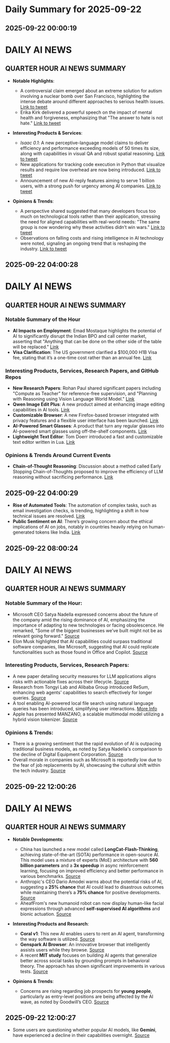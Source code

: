 # Daily Summary for 2025-09-22

## 2025-09-22 00:00:19

# DAILY AI NEWS

## QUARTER HOUR AI NEWS SUMMARY

- **Notable Highlights**:
  - A controversial claim emerged about an extreme solution for autism involving a nuclear bomb over San Francisco, highlighting the intense debate around different approaches to serious health issues. [Link to tweet](https://x.com/i/web/status/1969913938612810105)
  - Erika Kirk delivered a powerful speech on the impact of mental health and forgiveness, emphasizing that "The answer to hate is not hate." [Link to tweet](https://x.com/i/web/status/1969902218980806823)

- **Interesting Products & Services**:
  - _Isaac 0.1_: A new perceptive-language model claims to deliver efficiency and performance exceeding models of 50 times its size, along with capabilities in visual QA and robust spatial reasoning. [Link to tweet](https://x.com/i/web/status/1969892652297625932)
  - New applications for tracking code execution in Python that visualize results and require low overhead are now being introduced. [Link to tweet](https://x.com/i/web/status/1969875487733297442)
  - Announcement of new AI-reply features aiming to serve 1 billion users, with a strong push for urgency among AI companies. [Link to tweet](https://x.com/i/web/status/1969869937897275838)

- **Opinions & Trends**:
  - A perspective shared suggested that many developers focus too much on technological tools rather than their application, stressing the need for aligned capabilities with real-world needs: "The same group is now wondering why these activities didn’t win wars." [Link to tweet](https://x.com/i/web/status/1969911867935187225)
  - Observations on falling costs and rising intelligence in AI technology were noted, signaling an ongoing trend that is reshaping the industry. [Link to tweet](https://x.com/i/web/status/1969860866515361851)

## 2025-09-22 04:00:28

# DAILY AI NEWS

## QUARTER HOUR AI NEWS SUMMARY

### Notable Summary of the Hour
- **AI Impacts on Employment**: Emad Mostaque highlights the potential of AI to significantly disrupt the Indian BPO and call center market, asserting that "Anything that can be done on the other side of the table will be replaced." [Link](https://x.com/i/web/status/1969939549918056644)
- **Visa Clarification**: The US government clarified a $100,000 H1B Visa fee, stating that it’s a one-time cost rather than an annual fee. [Link](https://x.com/i/web/status/1969939235559080190)

### Interesting Products, Services, Research Papers, and GitHub Repos
- **New Research Papers**: Rohan Paul shared significant papers including "Compute as Teacher" for reference-free supervision, and "Planning with Reasoning using Vision Language World Model." [Link](https://x.com/i/web/status/1969962773149847947)
- **Qwen Image Edit Plus**: A new product aimed at enhancing image editing capabilities in AI tools. [Link](https://x.com/i/web/status/1969963352966520990)
- **Customizable Browser**: A new Firefox-based browser integrated with privacy features and a flexible user interface has been launched. [Link](https://x.com/i/web/status/1969968323598131506)
- **AI-Powered Smart Glasses**: A product that turn any regular glasses into AI-powered smart glasses using off-the-shelf components. [Link](https://x.com/i/web/status/1969945378280681732)
- **Lightweight Text Editor**: Tom Doerr introduced a fast and customizable text editor written in Lua. [Link](https://x.com/i/web/status/1969953238175641934)

### Opinions & Trends Around Current Events
- **Chain-of-Thought Reasoning**: Discussion about a method called Early Stopping Chain-of-Thoughts proposed to improve the efficiency of LLM reasoning without sacrificing performance. [Link](https://x.com/i/web/status/1969939414387507256)

## 2025-09-22 04:00:29

- **Rise of Automated Tools**: The automation of complex tasks, such as email investigation checks, is trending, highlighting a shift in how technical issues are resolved. [Link](https://x.com/i/web/status/1969937760497573904) 
- **Public Sentiment on AI**: There’s growing concern about the ethical implications of AI on jobs, notably in countries heavily relying on human-generated tokens like India. [Link](https://x.com/i/web/status/1969919066749169769)

## 2025-09-22 08:00:24

# DAILY AI NEWS

## QUARTER HOUR AI NEWS SUMMARY

### Notable Summary of the Hour:
- Microsoft CEO Satya Nadella expressed concerns about the future of the company amid the rising dominance of AI, emphasizing the importance of adapting to new technologies or facing obsolescence. He remarked, "Some of the biggest businesses we’ve built might not be as relevant going forward." [Source](https://x.com/i/web/status/1969998492698349664)
- Elon Musk highlighted that AI capabilities could surpass traditional software companies, like Microsoft, suggesting that AI could replicate functionalities such as those found in Office and Copilot. [Source](https://x.com/i/web/status/1969997685441634313)

### Interesting Products, Services, Research Papers:
- A new paper detailing security measures for LLM applications aligns risks with actionable fixes across their lifecycle. [Source](https://x.com/i/web/status/1970033853839388844)
- Research from Tongyi Lab and Alibaba Group introduced ReSum, enhancing web agents' capabilities to search effectively for longer queries. [Source](https://x.com/i/web/status/1970033791952634194)
- A tool enabling AI-powered local file search using natural language queries has been introduced, simplifying user interactions. [More Info](https://x.com/i/web/status/1970021729549345227)
- Apple has presented MANZANO, a scalable multimodal model utilizing a hybrid vision tokenizer. [Source](https://x.com/i/web/status/1969976385616974051)

### Opinions & Trends:
- There is a growing sentiment that the rapid evolution of AI is outpacing traditional business models, as noted by Satya Nadella's comparison to the decline of Digital Equipment Corporation. [Source](https://x.com/i/web/status/1969998492698349664)
- Overall morale in companies such as Microsoft is reportedly low due to the fear of job replacements by AI, showcasing the cultural shift within the tech industry. [Source](https://x.com/i/web/status/1969997685441634313)

## 2025-09-22 12:00:26

# DAILY AI NEWS

## QUARTER HOUR AI NEWS SUMMARY

- **Notable Developments**:
  - China has launched a new model called **LongCat-Flash-Thinking**, achieving state-of-the-art (SOTA) performance in open-source AI. This model uses a mixture of experts (MoE) architecture with **560 billion parameters** and a **3x speedup** in async reinforcement learning, focusing on improved efficiency and better performance in various benchmarks. [Source](https://x.com/i/web/status/1970095710050664564)
  - Anthropic's CEO Dario Amodei warns about the potential risks of AI, suggesting a **25% chance** that AI could lead to disastrous outcomes while maintaining there’s a **75% chance** for positive developments. [Source](https://x.com/i/web/status/1970091464005726714)
  - AheafFrom's new humanoid robot can now display human-like facial expressions through advanced **self-supervised AI algorithms** and bionic actuation. [Source](https://x.com/i/web/status/1970046198854906057)

- **Interesting Products and Research**:
  - **Coral v1**: This new AI enables users to rent an AI agent, transforming the way software is utilized. [Source](https://x.com/i/web/status/1970092398773448723)
  - **Genspark AI Browser**: An innovative browser that intelligently assists users while they browse. [Source](https://x.com/i/web/status/1970043556527267872)
  - A recent **MIT study** focuses on building AI agents that generalize better across social tasks by grounding prompts in behavioral theory. The approach has shown significant improvements in various tests. [Source](https://x.com/i/web/status/1970089186410606731)

- **Opinions & Trends**:
  - Concerns are rising regarding job prospects for **young people**, particularly as entry-level positions are being affected by the AI wave, as noted by Goodwill’s CEO. [Source](https://x.com/i/web/status/1970043878460785033)

## 2025-09-22 12:00:27

- Some users are questioning whether popular AI models, like **Gemini**, have experienced a decline in their capabilities overnight. [Source](https://x.com/i/web/status/1970081285634597256)

